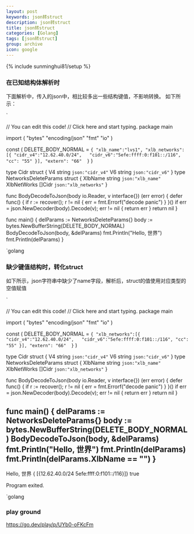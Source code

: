 ```yaml
---
layout: post
keywords: json转struct
description: json转struct
title: json转struct
categories: [Golang]
tags: [json转struct]
group: archive
icon: google
---
```


{% include sunminghui81/setup %}


### 在已知结构体解析时
下面解析中，传入的json中，相比较多出一些结构键值，不影响转换。
如下所示：

`

// You can edit this code!
// Click here and start typing.
package main

import (
	"bytes"
	"encoding/json"
	"fmt"
	"io"
)

const (
	DELETE_BODY_NORMAL = `{
		"xlb_name":"lvs1",
		"xlb_networks":[{
			"cidr_v4":"12.62.40.0/24",	
			"cidr_v6":"5efe:ffff:0:f101::/116",
			"cc": "55"
		}],
		"extern": "66" 
	}`
)

type Cidr struct {
	V4 string `json:"cidr_v4"`
	V6 string `json:"cidr_v6"`
}
type NetworksDeleteParams struct {
	XlbName     string `json:"xlb_name"`
	XlbNetWorks []Cidr `json:"xlb_networks"`
}

func BodyDecodeToJson(body io.Reader, v interface{}) (err error) {
	defer func() {
		if r := recover(); r != nil {
			err = fmt.Errorf("decode panic")
		}
	}()
	if err = json.NewDecoder(body).Decode(v); err != nil {
		return err
	}
	return nil
}

func main() {
	delParams := NetworksDeleteParams{}
	body := bytes.NewBufferString(DELETE_BODY_NORMAL)
	BodyDecodeToJson(body, &delParams)
	fmt.Println("Hello, 世界")
	fmt.Println(delParams)
}

`golang

### 缺少键值结构时，转化struct
如下所示，json字符串中缺少了name字段，解析后，struct的值使用对应类型的空值赋值

`

// You can edit this code!
// Click here and start typing.
package main

import (
	"bytes"
	"encoding/json"
	"fmt"
	"io"
)

const (
	DELETE_BODY_NORMAL = `{
		"xlb_networks":[{
			"cidr_v4":"12.62.40.0/24",	
			"cidr_v6":"5efe:ffff:0:f101::/116",
			"cc": "55"
		}],
		"extern": "66" 
	}`
)

type Cidr struct {
	V4 string `json:"cidr_v4"`
	V6 string `json:"cidr_v6"`
}
type NetworksDeleteParams struct {
	XlbName     string `json:"xlb_name"`
	XlbNetWorks []Cidr `json:"xlb_networks"`
}

func BodyDecodeToJson(body io.Reader, v interface{}) (err error) {
	defer func() {
		if r := recover(); r != nil {
			err = fmt.Errorf("decode panic")
		}
	}()
	if err = json.NewDecoder(body).Decode(v); err != nil {
		return err
	}
	return nil
}

func main() {
	delParams := NetworksDeleteParams{}
	body := bytes.NewBufferString(DELETE_BODY_NORMAL)
	BodyDecodeToJson(body, &delParams)
	fmt.Println("Hello, 世界")
	fmt.Println(delParams)
	fmt.Println(delParams.XlbName == "")
}
-------------------
Hello, 世界
{ [{12.62.40.0/24 5efe:ffff:0:f101::/116}]}
true

Program exited.

`golang


### play ground
https://go.dev/play/p/UYb0-oFKcFm
 
